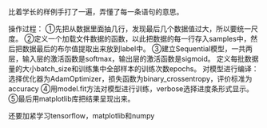 比着学长的样例手打了一遍，弄懂了每一条语句的意思。

操作过程：
①先把从数据里面抽几行，发现最后几个数据值过大，所以要统一尺度。
②定义一个加载文件数据的函数，以此把数据的每一行存入samples中，然后把数据最后的布尔值提取出来放到label中。
③建立Sequential模型，一共两层，输入层的激活函数是softmax，输出层的激活函数是sigmoid。
  定义每批数据量的大小batch_size和训练集中全部样本的训练次数epochs。
  对模型进行编译：选择优化器为AdamOptimizer，损失函数为binary_crossentropy，评价标准为accuracy
④用model.fit方法对模型进行训练，verbose选择进度条形式显示。
⑤最后用matplotlib库把结果呈现出来。

还要加紧学习tensorflow，matplotlib和numpy
